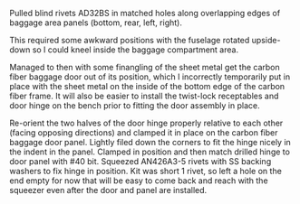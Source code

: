 Pulled blind rivets AD32BS in matched holes along overlapping edges of baggage area panels (bottom, rear, left, right).

This required some awkward positions with the fuselage rotated upside-down so I could kneel inside the baggage compartment area.

Managed to then with some finangling of the sheet metal get the carbon fiber baggage door out of its position, which I
incorrectly temporarily put in place with the sheet metal on the inside of the bottom edge of the carbon fiber frame. It will also
be easier to install the twist-lock receptables and door hinge on the bench prior to fitting the door assembly in place.

Re-orient the two halves of the door hinge properly relative to each other (facing opposing directions) and clamped it in place on
the carbon fiber baggage door panel. Lightly filed down the corners to fit the hinge nicely in the indent in the panel. Clamped in
position and then match drilled hinge to door panel with #40 bit. Squeezed AN426A3-5 rivets with SS backing washers to fix hinge in
position. Kit was short 1 rivet, so left a hole on the end empty for now that will be easy to come back and reach with the squeezer
even after the door and panel are installed.
